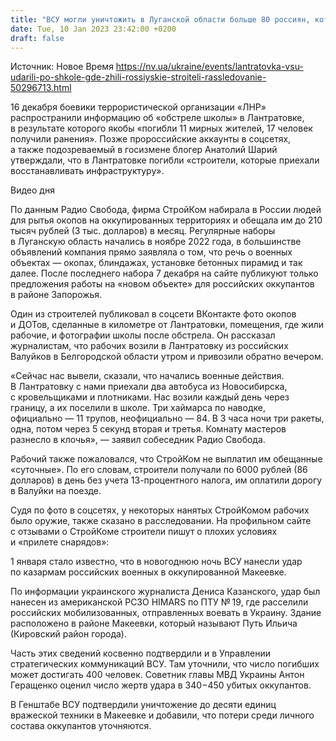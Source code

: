 ```yaml
---
title: "ВСУ могли уничтожить в Луганской области больше 80 россиян, которые приехали строить укрепления — Радио Свобода"
date: Tue, 10 Jan 2023 23:42:00 +0200
draft: false
---
```

Источник: Новое Время https://nv.ua/ukraine/events/lantratovka-vsu-udarili-po-shkole-gde-zhili-rossiyskie-stroiteli-rassledovanie-50296713.html


 16 декабря боевики террористической организации «ЛНР» распространили информацию об «обстреле школы» в Лантратовке, в результате которого якобы «погибли 11 мирных жителей, 17 человек получили ранения». Позже пророссийские аккаунты в соцсетях, а также подозреваемый в госизмене блогер Анатолий Шарий утверждали, что в Лантратовке погибли «строители, которые приехали восстанавливать инфраструктуру».

 Видео дня   

По данным Радио Свобода, фирма СтройКом набирала в России людей для рытья окопов на оккупированных территориях и обещала им до 210 тысяч рублей (3 тыс. долларов) в месяц. Регулярные наборы в Луганскую область начались в ноябре 2022 года, в большинстве объявлений компания прямо заявляла о том, что речь о военных объектах — окопах, блиндажах, установке бетонных пирамид и так далее. После последнего набора 7 декабря на сайте публикуют только предложения работы на «новом объекте» для российских оккупантов в районе Запорожья.

Один из строителей публиковал в соцсети ВКонтакте фото окопов и ДОТов, сделанные в километре от Лантратовки, помещения, где жили рабочие, и фотографии школы после обстрела. Он рассказал журналистам, что рабочих возили в Лантратовку из российских Валуйков в Белгородской области утром и привозили обратно вечером.

«Сейчас нас вывели, сказали, что начались военные действия. В Лантратовку с нами приехали два автобуса из Новосибирска, с кровельщиками и плотниками. Нас возили каждый день через границу, а их поселили в школе. Три хаймарса по наводке, официально — 11 трупов, неофициально — 84. В 3 часа ночи три ракеты, одна, потом через 5 секунд вторая и третья. Комнату мастеров разнесло в клочья», — заявил собеседник Радио Свобода.

Рабочий также пожаловался, что СтройКом не выплатил им обещанные «суточные». По его словам, строители получали по 6000 рублей (86 долларов) в день без учета 13-процентного налога, им оплатили дорогу в Валуйки на поезде.

Судя по фото в соцсетях, у некоторых нанятых СтройКомом рабочих было оружие, также сказано в расследовании. На профильном сайте с отзывами о СтройКоме строители пишут о плохих условиях и «прилете снарядов»:

1 января стало известно, что в новогоднюю ночь ВСУ нанесли удар по казармам российских военных в оккупированной Макеевке.

По информации украинского журналиста Дениса Казанского, удар был нанесен из американской РСЗО HIMARS по ПТУ № 19, где расселили российских мобилизованных, отправленных воевать в Украину. Здание расположено в районе Макеевки, который называют Путь Ильича (Кировский район города).

Часть этих сведений косвенно подтвердили и в Управлении стратегических коммуникаций ВСУ. Там уточнили, что число погибших может достигать 400 человек. Советник главы МВД Украины Антон Геращенко оценил число жертв удара в 340−450 убитых оккупантов.

В Генштабе ВСУ подтвердили уничтожение до десяти единиц вражеской техники в Макеевке и добавили, что потери среди личного состава оккупантов уточняются.
